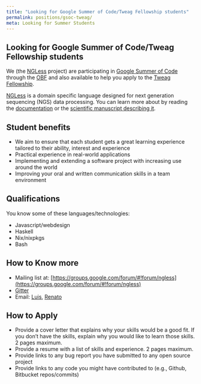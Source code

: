 ```yaml
---
title: "Looking for Google Summer of Code/Tweag Fellowship students"
permalink: positions/gsoc-tweag/
meta: Looking for Summer Students
---
```


## Looking for Google Summer of Code/Tweag Fellowship students

We (the [NGLess](https://ngless.embl.de) project) are participating in [Google
Summer of Code](https://summerofcode.withgoogle.com/) through the
[OBF](https://www.open-bio.org/events/gsoc/gsoc-project-ideas/) and also
available to help you apply to the [Tweag
Fellowship](https://www.tweag.io/posts/2020-02-14-os-fellowship.html).

[NGLess](https://ngless.embl.de) is a domain specific language designed for
next generation sequencing (NGS) data processing. You can learn more about by
reading the [documentation](https://ngless.embl.de) or the [scientific
manuscript describing
it](https://microbiomejournal.biomedcentral.com/articles/10.1186/s40168-019-0684-8).

## Student benefits

- We aim to ensure that each student gets a great learning experience tailored to their ability, interest and experience
- Practical experience in real-world applications
- Implementing and extending a software project with increasing use around the world
- Improving your oral and written communication skills in a team environment

## Qualifications

You know some of these languages/technologies:

- Javascript/webdesign
- Haskell
- Nix/nixpkgs
- Bash

## How to Know more


- Mailing list at: [https://groups.google.com/forum/#!forum/ngless](https://groups.google.com/forum/#!forum/ngless)
- [Gitter](https://gitter.im/ngless-toolkit/community)
- Email: [Luis](mailto:luis@luispedro.org), [Renato](mailto:renato.alves@embl.de)


## How to Apply

- Provide a cover letter that explains why your skills would be a good fit. If
  you don’t have the skills, explain why you would like to learn those skills.
  2 pages maximum.
- Provide a resume with a list of skills and experience. 2 pages maximum.
- Provide links to any bug report you have submitted to any open source project
- Provide links to any code you might have contributed to (e.g., Github,
  Bitbucket repos/commits)


